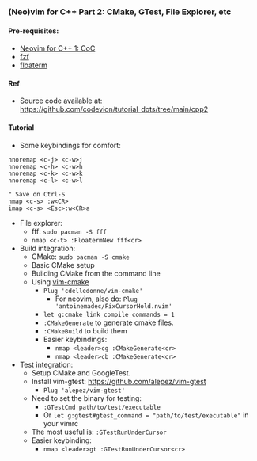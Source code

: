 ### (Neo)vim for C++ Part 2: CMake, GTest, File Explorer, etc

[](https://www.youtube.com/watch?v=Y_UubM5eYAM)

#### Pre-requisites:
  * [Neovim for C++ 1: CoC](coc.md)
  * [fzf](fzf.md)
  * [floaterm](floaterm.md)

#### Ref
* Source code available at: https://github.com/codevion/tutorial_dots/tree/main/cpp2 

#### Tutorial
* Some keybindings for comfort:

```
nnoremap <c-j> <c-w>j
nnoremap <c-h> <c-w>h
nnoremap <c-k> <c-w>k
nnoremap <c-l> <c-w>l

" Save on Ctrl-S
nmap <c-s> :w<CR>
imap <c-s> <Esc>:w<CR>a
```

* File explorer: 
    * fff: `sudo pacman -S fff`
    * `nmap <c-t> :FloatermNew fff<cr>`
* Build integration:
  * CMake: `sudo pacman -S cmake`
  * Basic CMake setup
  * Building CMake from the command line
  * Using [vim-cmake](https://github.com/cdelledonne/vim-cmake)
    * `Plug 'cdelledonne/vim-cmake'`
      * For neovim, also do: `Plug 'antoinemadec/FixCursorHold.nvim'`
    * `let g:cmake_link_compile_commands = 1`
    * `:CMakeGenerate` to generate cmake files.
    * `:CMakeBuild` to build them
    * Easier keybindings:
      * `nmap <leader>cg :CMakeGenerate<cr>`
      * `nmap <leader>cb :CMakeGenerate<cr>`
* Test integration:
  * Setup CMake and GoogleTest. 
  * Install vim-gtest: https://github.com/alepez/vim-gtest
    * `Plug 'alepez/vim-gtest'`
  * Need to set the binary for testing:
    * `:GTestCmd path/to/test/executable`
    * Or `let g:gtest#gtest_command = "path/to/test/executable"` in your vimrc
  * The most useful is: `:GTestRunUnderCursor`
  * Easier keybinding:
    * `nmap <leader>gt :GTestRunUnderCursor<cr>`
